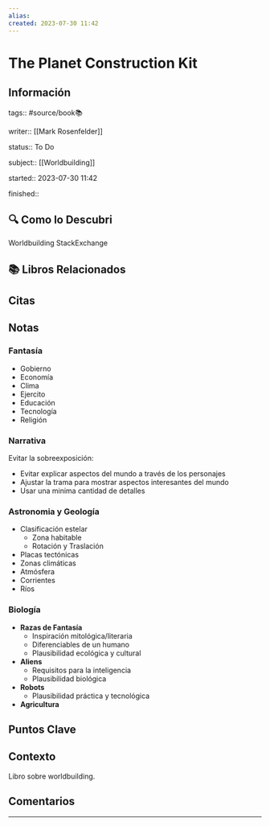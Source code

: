 ```yaml
---
alias: 
created: 2023-07-30 11:42
---
```

# The Planet Construction Kit
## Información
tags:: #source/book📚 

writer:: [[Mark Rosenfelder]]

status:: To Do

subject:: [[Worldbuilding]]

started:: 2023-07-30 11:42

finished::

## 🔍 Como lo Descubri
Worldbuilding StackExchange

## 📚 Libros Relacionados

## Citas

## Notas
### Fantasía
- Gobierno
- Economía
- Clima
- Ejercito
- Educación
- Tecnología
- Religión

### Narrativa
Evitar la sobreexposición:
- Evitar explicar aspectos del mundo a través de los personajes
- Ajustar la trama para mostrar aspectos interesantes del mundo
- Usar una minima cantidad de detalles

### Astronomia y Geología
- Clasificación estelar
	- Zona habitable
	- Rotación y Traslación
- Placas tectónicas
- Zonas climáticas
- Atmósfera
- Corrientes
- Ríos

### Biología
- **Razas de Fantasía**
	- Inspiración mitológica/literaria
	- Diferenciables de un humano
	- Plausibilidad ecológica y cultural
- **Aliens**
	- Requisitos para la inteligencia
	- Plausibilidad biológica
- **Robots**
	- Plausibilidad práctica y tecnológica
- **Agricultura**

## Puntos Clave

## Contexto
Libro sobre worldbuilding.

## Comentarios
___

